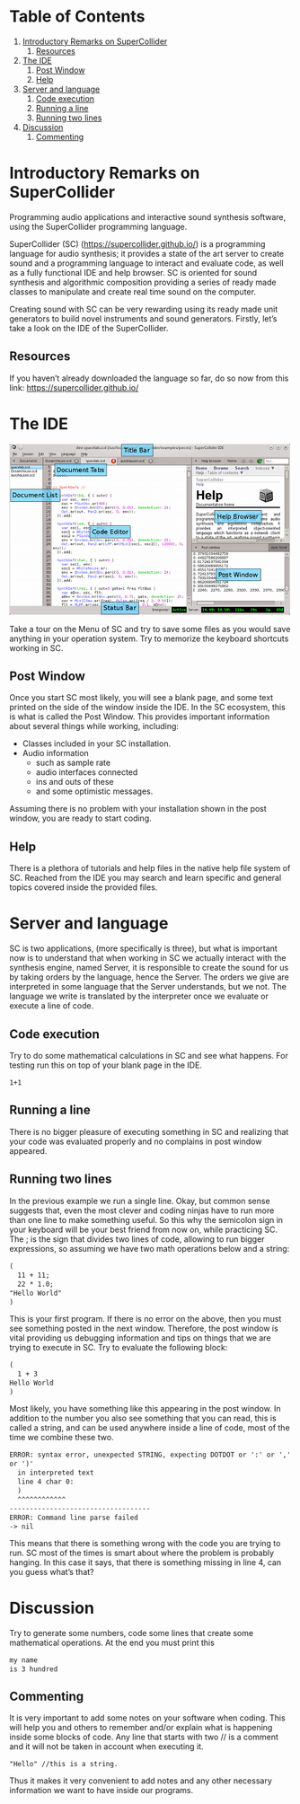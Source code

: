 
# Table of Contents

1.  [Introductory Remarks on SuperCollider](#org118a56f)
    1.  [Resources](#orgaeb3ed5)
2.  [The IDE](#orgba5e8d1)
    1.  [Post Window](#org894a5f5)
    2.  [Help](#org855d9ab)
3.  [Server and language](#org076d154)
    1.  [Code execution](#org2ddcd4c)
    2.  [Running a line](#org8f94723)
    3.  [Running two lines](#org67caecc)
4.  [Discussion](#orgd44ebcf)
    1.  [Commenting](#org5c839e6)



<a id="org118a56f"></a>

# Introductory Remarks on SuperCollider

Programming audio applications and interactive sound synthesis software,
using the SuperCollider programming language.

SuperCollider (SC) (<https://supercollider.github.io/>) is a programming
language for audio synthesis; it provides a state of the art server to
create sound and a programming language to interact and evaluate code,
as well as a fully functional IDE and help browser. SC is oriented for
sound synthesis and algorithmic composition providing a series of ready
made classes to manipulate and create real time sound on the computer.

Creating sound with SC can be very rewarding using its ready made unit
generators to build novel instruments and sound generators. Firstly,
let&rsquo;s take a look on the IDE of the SuperCollider.


<a id="orgaeb3ed5"></a>

## Resources

If you haven&rsquo;t already downloaded the language so far, do so now from
this link: <https://supercollider.github.io/>


<a id="orgba5e8d1"></a>

# The IDE

![img](../img/sc_ide_overview_scaled.png)

Take a tour on the Menu of SC and try to save some files as you would
save anything in your operation system. Try to memorize the keyboard
shortcuts working in SC.


<a id="org894a5f5"></a>

## Post Window

Once you start SC most likely, you will see a blank page, and some text
printed on the side of the window inside the IDE. In the SC ecosystem,
this is what is called the Post Window. This provides important
information about several things while working, including:

-   Classes included in your SC installation.
-   Audio information
    -   such as sample rate
    -   audio interfaces connected
    -   ins and outs of these
    -   and some optimistic messages.

Assuming there is no problem with your installation shown in the post
window, you are ready to start coding.


<a id="org855d9ab"></a>

## Help

There is a plethora of tutorials and help files in the native help file
system of SC. Reached from the IDE you may search and learn specific and
general topics covered inside the provided files.


<a id="org076d154"></a>

# Server and language

SC is two applications, (more specifically is three), but what is important now
is to understand that when working in SC we actually interact with the
synthesis engine, named Server, it is responsible to create the sound
for us by taking orders by the language, hence the Server. The orders we
give are interpreted in some language that the Server understands, but
we not. The language we write is translated by the interpreter once we
evaluate or execute a line of code.


<a id="org2ddcd4c"></a>

## Code execution

Try to do some mathematical calculations in SC and see what happens. For
testing run this on top of your blank page in the IDE.

    1+1


<a id="org8f94723"></a>

## Running a line

There is no bigger pleasure of executing something in SC and realizing
that your code was evaluated properly and no complains in post window
appeared.


<a id="org67caecc"></a>

## Running two lines

In the previous example we run a single line. Okay, but common sense
suggests that, even the most clever and coding ninjas have to run more
than one line to make something useful. So this why the semicolon sign
in your keyboard will be your best friend from now on, while practicing
SC. The ; is the sign that divides two lines of code, allowing to run
bigger expressions, so assuming we have two math operations below and a
string:

    (
      11 + 11;
      22 * 1.0;
    "Hello World"
    )

This is your first program. If there is no error on the above, then you
must see something posted in the next window. Therefore, the post
window is vital providing us debugging information and tips on things
that we are trying to execute in SC. Try to evaluate the following
block:

    (
      1 + 3
    Hello World
    )

Most likely, you have something like this appearing in the post window.
In addition to the number you also see something that you can read, this
is called a string, and can be used anywhere inside a line of code, most
of the time we combine these two.

    ERROR: syntax error, unexpected STRING, expecting DOTDOT or ':' or ',' or ')'
      in interpreted text
      line 4 char 0:
      )
      ^^^^^^^^^^^^
    -----------------------------------
    ERROR: Command line parse failed
    -> nil

This means that there is something wrong with the code you are trying to
run. SC most of the times is smart about where the problem is probably
hanging. In this case it says, that there is something missing in line
4, can you guess what&rsquo;s that?


<a id="orgd44ebcf"></a>

# Discussion

Try to generate some numbers, code some lines that create some
mathematical operations. At the end you must print this

    my name
    is 3 hundred


<a id="org5c839e6"></a>

## Commenting

It is very important to add some notes on your software when coding.
This will help you and others to remember and/or explain what is
happening inside some blocks of code. Any line that starts with two //
is a comment and it will not be taken in account when executing it.

    
    "Hello" //this is a string.

Thus it makes it very convenient to add notes and any other necessary
information we want to have inside our programs.


